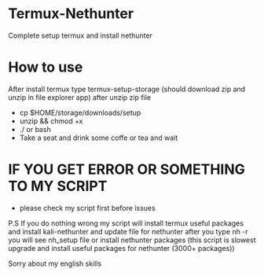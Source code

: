 # Termux-Nethunter
Complete setup termux and install nethunter

# How to use
After install termux type termux-setup-storage (should download zip and unzip in file explorer app) after unzip zip file

- cp $HOME/storage/downloads/setup <new file name>
- unzip <new file name> && chmod +x <new file name>
- ./<new file name> or bash <new file name>
- Take a seat and drink some coffe or tea and wait
  
# IF YOU GET ERROR OR SOMETHING TO MY SCRIPT
- please check my script first before issues

P.S If you do nothing wrong my script will install termux useful packages and install kali-nethunter and update file for nethunter after you type nh -r
you will see nh_setup file or install nethunter packages (this script is slowest upgrade and install useful packages for nethunter (3000+ packages))
  
  Sorry about my english skills
  
